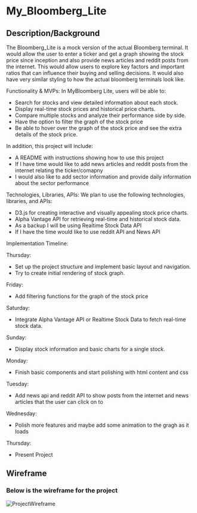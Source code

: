 # My_Bloomberg_Lite



## Description/Background

The Bloomberg_Lite is a mock version of the actual Bloomberg terminal. It would allow the user to enter a ticker and get a graph showing the stock price since inception and also provide news articles and reddit posts from the internet. This would allow users to explore key factors and important ratios that can influence their buying and selling decisions. It would also have very similar styling to how the actual bloomberg terminals look like.

Functionality & MVPs:
In MyBloomberg Lite, users will be able to:

- Search for stocks and view detailed information about each stock.
- Display real-time stock prices and historical price charts.
- Compare multiple stocks and analyze their performance side by side.
- Have the option to filter the graph of the stock price
- Be able to hover over the graph of the stock price and see the extra details of the stock price.

In addition, this project will include:

- A README with instructions showing how to use this project
- If I have time would like to add news articles and reddit posts from the internet relating the ticker/comapny
- I would also like to add sector information and provide daily information about the sector performance

Technologies, Libraries, APIs:
We plan to use the following technologies, libraries, and APIs:

- D3.js for creating interactive and visually appealing stock price charts.
- Alpha Vantage API for retrieving real-time and historical stock data.
- As a backup I will be using Realtime Stock Data API
- If I have the time would like to  use reddit API and News API

Implementation Timeline:

Thursday:

- Set up the project structure and implement basic layout and navigation.
- Try to create initial rendering of stock graph.

Friday:

- Add filtering functions for the graph of the stock price

Saturday:

- Integrate Alpha Vantage API or Realtime Stock Data to fetch real-time stock data.

Sunday:

- Display stock information and basic charts for a single stock.

Monday:

- Finish basic components and start polishing with html content and css

Tuesday:

- Add news api and reddit API to show posts from the internet and news articles that the user can click on to

Wednesday:

- Polish more features and maybe add some animation to the gragh as it loads

Thursday:

- Present Project

## Wireframe

### Below is the wireframe for the project

![ProjectWireframe](/My_Bloomberg/Assets/Wire_Frame.png)
